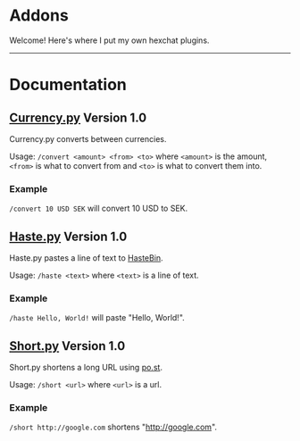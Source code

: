 # Addons
Welcome! Here's where I put my own hexchat plugins.

-----

# Documentation

## [Currency.py](currency.py) Version 1.0

Currency.py converts between currencies.

Usage: `/convert <amount> <from> <to>` where `<amount>` is the amount, `<from>` is what to convert from and `<to>` is what to convert them into.
### Example
`/convert 10 USD SEK` will convert 10 USD to SEK.


## [Haste.py](haste.py) Version 1.0

Haste.py pastes a line of text to [HasteBin](http://hastebin.com).

Usage: `/haste <text>` where `<text>` is a line of text.
### Example
`/haste Hello, World!` will paste "Hello, World!".

## [Short.py](short.py) Version 1.0

Short.py shortens a long URL using [po.st](http://po.st).

Usage: `/short <url>` where `<url>` is a url.
### Example
`/short http://google.com` shortens "http://google.com".
